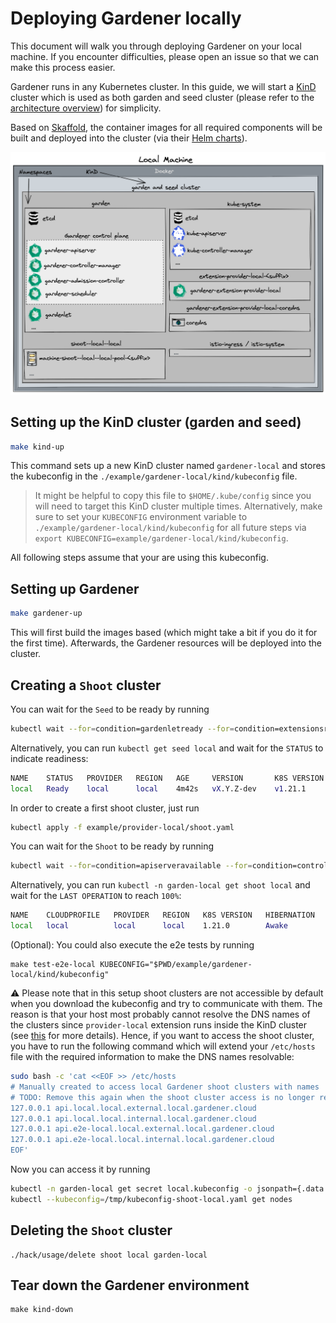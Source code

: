 # Deploying Gardener locally

This document will walk you through deploying Gardener on your local machine.
If you encounter difficulties, please open an issue so that we can make this process easier.

Gardener runs in any Kubernetes cluster.
In this guide, we will start a [KinD](https://kind.sigs.k8s.io/) cluster which is used as both garden and seed cluster (please refer to the [architecture overview](../concepts/architecture.md)) for simplicity.

Based on [Skaffold](https://skaffold.dev/), the container images for all required components will be built and deployed into the cluster (via their [Helm charts](https://helm.sh/)).

![Architecture Diagram](content/getting_started_locally.png)

## Setting up the KinD cluster (garden and seed)

```bash
make kind-up
```

This command sets up a new KinD cluster named `gardener-local` and stores the kubeconfig in the `./example/gardener-local/kind/kubeconfig` file.

> It might be helpful to copy this file to `$HOME/.kube/config` since you will need to target this KinD cluster multiple times.
Alternatively, make sure to set your `KUBECONFIG` environment variable to `./example/gardener-local/kind/kubeconfig` for all future steps via `export KUBECONFIG=example/gardener-local/kind/kubeconfig`.

All following steps assume that your are using this kubeconfig.

## Setting up Gardener

```bash
make gardener-up
```

This will first build the images based (which might take a bit if you do it for the first time).
Afterwards, the Gardener resources will be deployed into the cluster.

## Creating a `Shoot` cluster

You can wait for the `Seed` to be ready by running

```bash
kubectl wait --for=condition=gardenletready --for=condition=extensionsready --for=condition=bootstrapped seed local --timeout=5m
```

Alternatively, you can run `kubectl get seed local` and wait for the `STATUS` to indicate readiness:

```bash
NAME    STATUS   PROVIDER   REGION   AGE     VERSION       K8S VERSION
local   Ready    local      local    4m42s   vX.Y.Z-dev    v1.21.1
```

In order to create a first shoot cluster, just run

```bash
kubectl apply -f example/provider-local/shoot.yaml
```

You can wait for the `Shoot` to be ready by running

```bash
kubectl wait --for=condition=apiserveravailable --for=condition=controlplanehealthy --for=condition=everynodeready --for=condition=systemcomponentshealthy shoot local -n garden-local --timeout=10m
```

Alternatively, you can run `kubectl -n garden-local get shoot local` and wait for the `LAST OPERATION` to reach `100%`:

```bash
NAME    CLOUDPROFILE   PROVIDER   REGION   K8S VERSION   HIBERNATION   LAST OPERATION            STATUS    AGE
local   local          local      local    1.21.0        Awake         Create Processing (43%)   healthy   94s
```

(Optional): You could also execute the e2e tests by running

```shell
make test-e2e-local KUBECONFIG="$PWD/example/gardener-local/kind/kubeconfig"
```

⚠️ Please note that in this setup shoot clusters are not accessible by default when you download the kubeconfig and try to communicate with them.
The reason is that your host most probably cannot resolve the DNS names of the clusters since `provider-local` extension runs inside the KinD cluster (see [this](../extensions/provider-local.md#dnsrecord) for more details).
Hence, if you want to access the shoot cluster, you have to run the following command which will extend your `/etc/hosts` file with the required information to make the DNS names resolvable:

```bash
sudo bash -c 'cat <<EOF >> /etc/hosts
# Manually created to access local Gardener shoot clusters with names 'local' or 'e2e-local' in the 'garden-local' namespace.
# TODO: Remove this again when the shoot cluster access is no longer required.
127.0.0.1 api.local.local.external.local.gardener.cloud
127.0.0.1 api.local.local.internal.local.gardener.cloud
127.0.0.1 api.e2e-local.local.external.local.gardener.cloud
127.0.0.1 api.e2e-local.local.internal.local.gardener.cloud
EOF'
```

Now you can access it by running

```bash
kubectl -n garden-local get secret local.kubeconfig -o jsonpath={.data.kubeconfig} | base64 -d > /tmp/kubeconfig-shoot-local.yaml
kubectl --kubeconfig=/tmp/kubeconfig-shoot-local.yaml get nodes
```

## Deleting the `Shoot` cluster

```shell
./hack/usage/delete shoot local garden-local
```

## Tear down the Gardener environment

```shell
make kind-down
```
